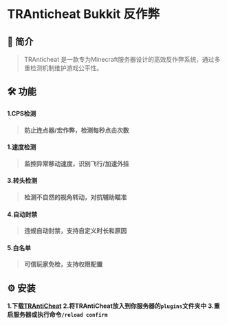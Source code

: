 # TRAnticheat Bukkit 反作弊
## 📖 简介
> TRAnticheat 是一款专为Minecraft服务器设计的高效反作弊系统，通过多重检测机制维护游戏公平性。
## 🛠️ 功能
#### 1.CPS检测
> **防止连点器/宏作弊，检测每秒点击次数**

#### 1.速度检测
> **监控异常移动速度，识别飞行/加速外挂**

#### 3.转头检测
> **检测不自然的视角转动，对抗辅助瞄准**

#### 4.自动封禁
> **违规自动封禁，支持自定义时长和原因**

#### 5.白名单
> **可信玩家免检，支持权限配置**
##  ⚙️ 安装
**1.下载[TRAntiCheat](https://github.com/Traveler114514/TRAnticheat/releases)**
**2.将TRAntiCheat放入到你服务器的`plugins`文件夹中**
**3.重启服务器或执行命令`/reload confirm`**
